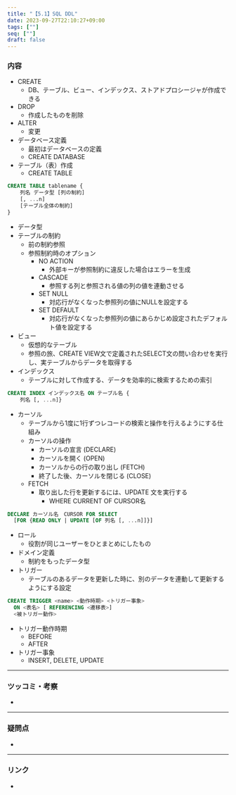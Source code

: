 ```yaml
---
title: "【5.1】SQL DDL"
date: 2023-09-27T22:10:27+09:00
tags: [""]
seq: [""]
draft: false
---
```


### 内容
- CREATE
  - DB、テーブル、ビュー、インデックス、ストアドプロシージャが作成できる
- DROP
  - 作成したものを削除
- ALTER
  - 変更
- データベース定義
  - 最初はデータベースの定義
  - CREATE DATABASE
- テーブル（表）作成
  - CREATE TABLE
```SQL
CREATE TABLE tablename {
    列名 データ型 [列の制約]
    [, ...n]
    [テーブル全体の制約]
}
```
- データ型
- テーブルの制約
  - 前の制約参照
  - 参照制約時のオプション
    - NO ACTION
      - 外部キーが参照制約に違反した場合はエラーを生成
    - CASCADE
      - 参照する列と参照される値の列の値を連動させる
    - SET NULL
      - 対応行がなくなった参照列の値にNULLを設定する
    - SET DEFAULT
      - 対応行がなくなった参照列の値にあらかじめ設定されたデフォルト値を設定する
- ビュー
  - 仮想的なテーブル
  - 参照の旅、CREATE VIEW文で定義されたSELECT文の問い合わせを実行し、実テーブルからデータを取得する
- インデックス
  - テーブルに対して作成する、データを効率的に検索するための索引
```SQL
CREATE INDEX インデックス名 ON テーブル名 {
    列名 [, ...n]}
```
- カーソル
  - テーブルから1度に1行ずつレコードの検索と操作を行えるようにする仕組み
  - カーソルの操作
    - カーソルの宣言 (DECLARE)
    - カーソルを開く (OPEN)
    - カーソルからの行の取り出し (FETCH)
    - 終了した後、カーソルを閉じる (CLOSE)
  - FETCH
    - 取り出した行を更新するには、UPDATE 文を実行する
      - WHERE CURRENT OF CURSOR名
```SQL
DECLARE カーソル名　CURSOR FOR SELECT
  [FOR {READ ONLY | UPDATE [OF 列名 [, ...n]]}]
```

- ロール
  - 役割が同じユーザーをひとまとめにしたもの
- ドメイン定義
  - 制約をもったデータ型
- トリガー
  - テーブルのあるデータを更新した時に、別のデータを連動して更新するようにする設定
```SQL
CREATE TRIGGER <name> <動作時期> <トリガー事象>
  ON <表名> [ REFERENCING <遷移表>]
  <被トリガー動作>
```
  - トリガー動作時期
    - BEFORE
    - AFTER
  - トリガー事象
    - INSERT, DELETE, UPDATE

---
### ツッコミ・考察
- 

---
### 疑問点
- 


---
### リンク
- 